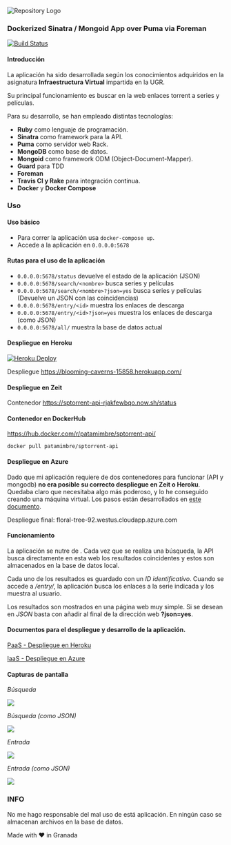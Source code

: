 ![Repository Logo](img/site-banner.png)
### Dockerized Sinatra / Mongoid App over Puma via Foreman

[![Build Status](https://travis-ci.org/patamimbre/sptorrent-api.svg?branch=master)](https://travis-ci.org/patamimbre/sptorrent-api)

#### Introducción 

La aplicación ha sido desarrollada según los conocimientos adquiridos en la asignatura **Infraestructura Virtual** impartida en la UGR. 

Su principal funcionamiento es buscar en la web enlaces torrent a series y películas.

Para su desarrollo, se han empleado distintas tecnologías:

* **Ruby** como lenguaje de programación.
* **Sinatra** como framework para la API.
* **Puma** como servidor web Rack.
* **MongoDB** como base de datos.
* **Mongoid** como framework ODM (Object-Document-Mapper).
* **Guard** para TDD
* **Foreman**
* **Travis CI y Rake** para integración continua.
* **Docker** y **Docker Compose**

### Uso

#### Uso básico
* Para correr la aplicación usa `docker-compose up`. 
* Accede a la aplicación en `0.0.0.0:5678`

#### Rutas para el uso de la aplicación
* `0.0.0.0:5678/status` devuelve el estado de la aplicación (JSON)
* `0.0.0.0:5678/search/<nombre>` busca series y películas
* `0.0.0.0:5678/search/<nombre>?json=yes` busca series y películas (Devuelve un JSON con las coincidencias)
* `0.0.0.0:5678/entry/<id>` muestra los enlaces de descarga
* `0.0.0.0:5678/entry/<id>?json=yes` muestra los enlaces de descarga (como JSON)
* `0.0.0.0:5678/all/` muestra la base de datos actual

#### Despliegue en Heroku
[![Heroku 
Deploy](https://www.herokucdn.com/deploy/button.svg)](https://sleepy-brushlands-97842.herokuapp.com/)

Despliegue https://blooming-caverns-15858.herokuapp.com/

#### Despliegue en Zeit

Contenedor https://sptorrent-api-rjakfewbqo.now.sh/status

#### Contenedor en DockerHub

https://hub.docker.com/r/patamimbre/sptorrent-api/

`docker pull patamimbre/sptorrent-api`

#### Despliegue en Azure
Dado que mi aplicación requiere de dos contenedores para funcionar (API y mongodb) **no era posible su correcto despliegue en Zeit o Heroku**. Quedaba claro que necesitaba algo más poderoso, y lo he conseguido creando una máquina virtual. Los pasos están desarrollados en [este documento](https://github.com/patamimbre/IV_Trabajos/blob/master/iaas.md). 

Despliegue final: floral-tree-92.westus.cloudapp.azure.com

#### Funcionamiento

La aplicación se nutre de [](http://www.divxtotal2.net). Cada vez que se realiza una búsqueda, la API busca directamente en esta web los resultados coincidentes y estos son almacenados en la base de datos local. 

Cada uno de los resultados es guardado con un *ID identificativo*. Cuando se accede a */entry/<ID>*, la aplicación busca los enlaces a la serie indicada y los muestra al usuario.

Los resultados son mostrados en una página web muy simple. Si se desean en *JSON* basta con añadir al final de la dirección web **?json=yes**.

#### Documentos para el despliegue y desarrollo de la aplicación.

[PaaS - Despliegue en Heroku](https://github.com/patamimbre/IV_Trabajos/blob/master/paas.md)

[IaaS - Despliegue en Azure](https://github.com/patamimbre/IV_Trabajos/blob/master/iaas.md)



#### Capturas de pantalla

*Búsqueda*

![](img/search.png)

*Búsqueda (como JSON)*

![](img/search_json.png)

*Entrada*

![](img/entry.png)

*Entrada (como JSON)*

![](img/entry_json.png)

### INFO

No me hago responsable del mal uso de está aplicación. En ningún caso se almacenan archivos en la base de datos.

Made with ❤️ in Granada

